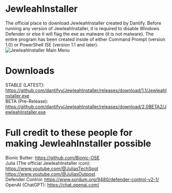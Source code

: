 # JewleahInstaller
The official place to download JewleahInstaller created by Dantify. Before running any version of JewleahInstaller, it is required to disable Windows Defender or else it will flag the exe as malware (it is not malware). The entire program has been created inside of either Command Prompt (version 1.0) or PowerShell ISE (version 1.1 and later).
<br>
![JewleahInstaller Main Menu](https://i.imgur.com/ogZrQqQ.png)
</br>
# Downloads
STABLE (LATEST): https://github.com/dantifyy/JewleahInstaller/releases/download/1.1/JewleahInstaller.exe <br>
BETA (Pre-Release): https://github.com/dantifyy/JewleahInstaller/releases/download/2.0BETA2/JewleahInstaller.exe

# Full credit to these people for making JewleahInstaller possible
Bionic Butter: https://github.com/Bionic-OSE
<br>
Julia (The official JewleahInstaller icon): https://www.youtube.com/@JuliasTechSpot https://www.youtube.com/@JuliasOutpost
<br>
Defender Control: https://www.sordum.org/9480/defender-control-v2-1/
<br>
OpenAI (ChatGPT): https://chat.openai.com/
